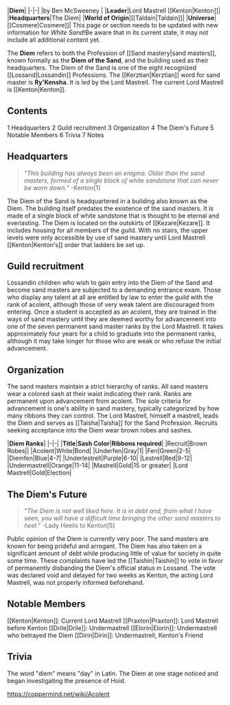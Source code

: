 |**Diem**|
|-|-|
|by  Ben McSweeney |
|**Leader**|Lord Mastrell [[Kenton\|Kenton]]|
|**Headquarters**|The Diem|
|**World of Origin**|[[Taldain\|Taldain]]|
|**Universe**|[[Cosmere\|Cosmere]]|
This page or section needs to be updated with new information for *White Sand*!Be aware that in its current state, it may not include all additional content yet.

The **Diem** refers to both the Profession of [[Sand mastery\|sand masters]], known formally as the **Diem of the Sand**, and the building used as their headquarters. The Diem of the Sand is one of the eight recognized [[Lossand\|Lossandin]] Professions. The [[Kerztian\|Kerztian]] word for sand master is **Ry'Kensha**. It is led by the Lord Mastrell. The current Lord Mastrell is [[Kenton\|Kenton]].

## Contents

1 Headquarters
2 Guild recruitment
3 Organization
4 The Diem's Future
5 Notable Members
6 Trivia
7 Notes


## Headquarters
>“*This building has always been an enigma. Older than the sand masters, formed of a single block of white sandstone that can never be worn down.*”
\-Kenton[1]


The Diem of the Sand is headquartered in a building also known as the Diem. The building itself predates the existence of the sand masters. It is made of a single block of white sandstone that is thought to be eternal and everlasting.
The Diem is located on the outskirts of [[Kezare\|Kezare]]. It includes housing for all members of the guild. With no stairs, the upper levels were only accessible by use of sand mastery until Lord Mastrell [[Kenton\|Kenton's]] order that ladders be set up.

## Guild recruitment
Lossandin children who wish to gain entry into the Diem of the Sand and become sand masters are subjected to a demanding entrance exam. Those who display any talent at all are entitled by law to enter the guild with the rank of acolent, although those of very weak talent are discouraged from entering. Once a student is accepted as an acolent, they are trained in the ways of sand mastery until they are deemed worthy for advancement into one of the seven permanent sand master ranks by the Lord Mastrell. It takes approximately four years for a child to graduate into the permanent ranks, although it may take longer for those who are weak or who refuse the initial advancement.

## Organization
The sand masters maintain a strict hierarchy of ranks. All sand masters wear a colored sash at their waist indicating their rank. Ranks are permanent upon advancement from acolent. The sole criteria for advancement is one's ability in sand mastery, typically categorized by how many ribbons they can control. The Lord Mastrell, himself a mastrell, leads the Diem and serves as [[Taisha\|Taisha]] for the Sand Profession. Recruits seeking acceptance into the Diem wear brown robes and sashes.

|**Diem Ranks**|
|-|-|
|**Title**|**Sash Color**|**Ribbons required**|
|Recruit|Brown Robes||
|Acolent|White|Bond|
|Underfen|Gray|1|
|Fen|Green|2-5|
|Diemfen|Blue|4-7|
|Underlestrell|Purple|6-10|
|Lestrell|Red|9-12|
|Undermastrell|Orange|11-14|
|Mastrell|Gold|15 or greater|
|Lord Mastrell|Gold|Election|

## The Diem's Future
>“*The Diem is not well liked here. It is in debt and, from what I have seen, you will have a difficult time bringing the other sand masters to heel.*”
\-Lady Heelis to Kenton[5]


Public opinion of the Diem is currently very poor. The sand masters are known for being prideful and arrogant. The Diem has also taken on a significant amount of debt while producing little of value for society in quite some time. These complaints have led the [[Taishin\|Taishin]] to vote in favor of permanently disbanding the Diem's official status in Lossand. The vote was declared void and delayed for two weeks as Kenton, the acting Lord Mastrell, was not properly informed beforehand.

## Notable Members

[[Kenton\|Kenton]]: Current Lord Mastrell
[[Praxton\|Praxton]]: Lord Mastrell before Kenton
[[Drile\|Drile]]: Undermastrell
[[Elorin\|Elorin]]: Undermastrell who betrayed the Diem
[[Dirin\|Dirin]]: Undermastrell, Kenton's Friend

## Trivia
The word "diem" means "day" in Latin.
The Diem at one stage noticed and began investigating the presence of Hoid.


https://coppermind.net/wiki/Acolent
